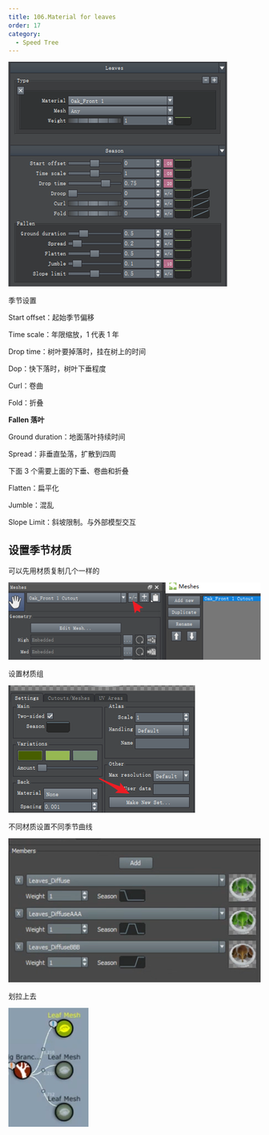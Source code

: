 ```yaml
---
title: 106.Material for leaves
order: 17
category:
  - Speed Tree
---
```

![speedtree-20220417183933](../ASSETS/SpeedTree-20220417183933.png)

季节设置

Start offset：起始季节偏移

Time scale：年限缩放，1 代表 1 年

Drop time：树叶要掉落时，挂在树上的时间

Dop：快下落时，树叶下垂程度

Curl：卷曲

Fold：折叠


**Fallen 落叶**

Ground duration：地面落叶持续时间

Spread：非垂直坠落，扩散到四周

下面 3 个需要上面的下垂、卷曲和折叠

Flatten：扁平化

Jumble：混乱

Slope Limit：斜坡限制。与外部模型交互





## 设置季节材质

可以先用材质复制几个一样的

![speedtree-20220417184314](../ASSETS/SpeedTree-20220417184314.png)

设置材质组

![speedtree-20220417185609](../ASSETS/SpeedTree-20220417185609.png)

不同材质设置不同季节曲线

![speedtree-20220417185710](../ASSETS/SpeedTree-20220417185710.png)

划拉上去

![speedtree-20220417185957](../ASSETS/SpeedTree-20220417185957.png)

